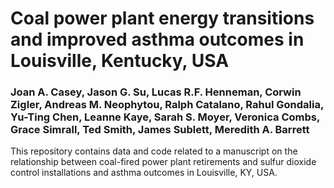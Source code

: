 # Coal power plant energy transitions and improved asthma outcomes in Louisville, Kentucky, USA
### Joan A. Casey, Jason G. Su, Lucas R.F. Henneman, Corwin Zigler, Andreas M. Neophytou, Ralph Catalano, Rahul Gondalia, Yu-Ting Chen, Leanne Kaye, Sarah S. Moyer, Veronica Combs, Grace Simrall, Ted Smith, James Sublett, Meredith A. Barrett

This repository contains data and code related to a manuscript on the relationship between coal-fired power plant retirements and sulfur dioxide control installations and asthma outcomes in Louisville, KY, USA. 




